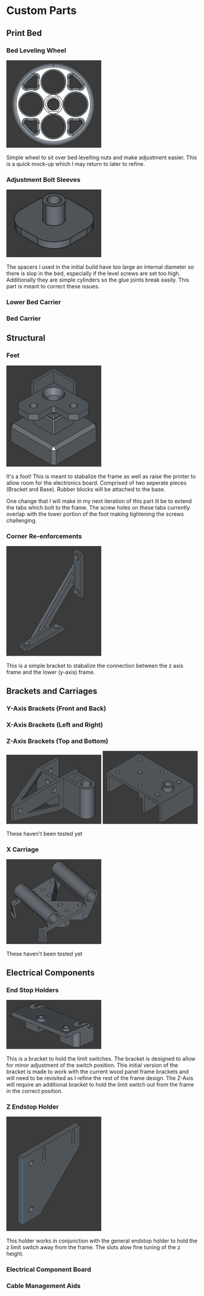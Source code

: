 # Custom Parts

## Print Bed
### Bed Leveling Wheel
<img src="images\bed_leveling_wheel.PNG" alt="drawing" width="250"/>

Simple wheel to sit over bed levelling nuts and make adjustment easier. This is a quick mock-up which I may return to later to refine.

### Adjustment Bolt Sleeves
<img src="images\bed_leveling_sleeve.PNG" alt="drawing" width="250"/>

The spacers I used in the initial build have too large an internal diameter so there is slop in the bed, especially if the level screws are set too high. Additionally they are simple cylinders so the glue joints break easily. This part is meant to correct these issues.

### Lower Bed Carrier
### Bed Carrier

## Structural
### Feet
<img src="images\feet.PNG" alt="drawing" width="250"/>

It's a foot! This is meant to stabalize the frame as well as raise the printer to allow room for the electronics board. Comprised of two seperate pieces (Bracket and Base). Rubber blocks will be attached to the base.

One change that I will make in my next iteration of this part ill be to extend the tabs which bolt to the frame. The screw holes on these tabs currently overlap with the lower portion of the foot making tightening the screws challenging.

### Corner Re-enforcements
<img src="images\z_reenforcement.PNG" alt="drawing" width="250"/>

This is a simple bracket to stabalize the connection between the z axis frame and the lower (y-axis) frame.

## Brackets and Carriages
### Y-Axis Brackets (Front and Back)
### X-Axis Brackets (Left and Right)
### Z-Axis Brackets (Top and Bottom)

<img src="images\z_top_bracket.PNG" alt="drawing" width="250"/>
<img src="images\z_bottom_bracket.PNG" alt="drawing" width="250"/>

These haven't been tested yet

### X Carriage

<img src="images\x_carriage.PNG" alt="drawing" width="250"/>

These haven't been tested yet

## Electrical Components
### End Stop Holders
<img src="images\endstop_bracket.PNG" alt="drawing" width="250"/>

This is a bracket to hold the limit switches. The bracket is designed to allow for minor adjustment of the switch position. This initial version of the bracket is made to work with the current wood panel frame brackets and will need to be revisited as I refine the rest of the frame design. The Z-Axis will require an additional bracket to hold the limit switch out from the frame in the correct position.

### Z Endstop Holder
<img src="images\z_endstop_bracket.PNG" alt="drawing" width="250"/>

This holder works in conjunction with the general endstop holder to hold the z limit switch away from the frame. The slots alow fine tuning of the z height.

### Electrical Component Board
### Cable Management Aids

